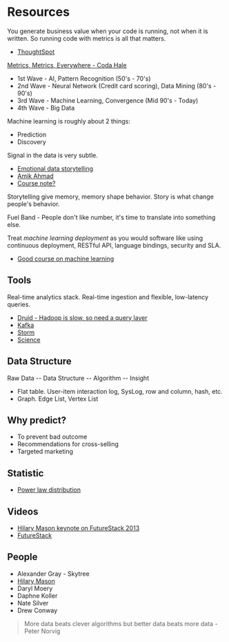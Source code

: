 # Resources

You generate business value when your code is running, not when it is written. So running code with metrics is all that matters.

* [ThoughtSpot](http://www.thoughtspot.com/)

[Metrics, Metrics, Everywhere - Coda Hale](https://www.youtube.com/watch?v=czes-oa0yik)

* 1st Wave - AI, Pattern Recognition (50's - 70's)
* 2nd Wave - Neural Network (Credit card scoring), Data Mining (80's - 90's)
* 3rd Wave - Machine Learning, Convergence (Mid 90's - Today)
* 4th Wave - Big Data

Machine learning is roughly about 2 things:

* Prediction
* Discovery

Signal in the data is very subtle.

* [Emotional data storytelling](https://www.youtube.com/watch?v=ZT4RaDHoIpE)
* [Amik Ahmad](http://amikahmad.com/)
* [Course note?](http://newdatascientist.blogspot.in/search/label/Online%20course%20reviews#sthash.NXw6TjJY.QLHIGtFf.dpbs)

Storytelling give memory, memory shape behavior. Story is what change people's behavior.

Fuel Band - People don't like number, it's time to translate into something else.

Treat *machine learning deployment* as you would software like using continuous deployment, RESTful API, language bindings, security and SLA.

* [Good course on machine learning](http://web.stanford.edu/class/stats202/)

## Tools

Real-time analytics stack. Real-time ingestion and flexible, low-latency queries.

* [Druid - Hadoop is slow, so need a query layer](http://druid.io/)
* [Kafka](http://kafka.apache.org/)
* [Storm](http://storm.incubator.apache.org/)
* [Science](https://github.com/github/dat-science)

## Data Structure

Raw Data -- Data Structure -- Algorithm -- Insight

* Flat table. User-item interaction log, SysLog, row and column, hash, etc.
* Graph. Edge List, Vertex List

## Why predict?

* To prevent bad outcome
* Recommendations for cross-selling
* Targeted marketing

## Statistic

* [Power law distribution](http://data.heapanalytics.com/your-average-revenue-per-customer-is-meaningless/)

## Videos

* [Hilary Mason keynote on FutureStack 2013](http://www.youtube.com/watch?v=LXJgQalT1LU)
* [FutureStack](http://futurestack.io/videos)

## People

* Alexander Gray - Skytree
* [Hilary Mason](http://www.hilarymason.com/)
* Daryl Moery
* Daphne Koller
* Nate Silver
* Drew Conway

> More data beats clever algorithms but better data beats more data - Peter Norvig